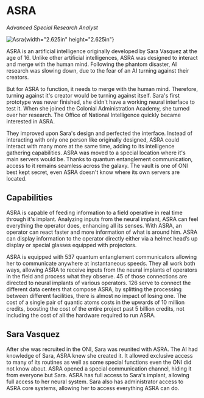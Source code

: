 ASRA
====

*Advanced Special Research Analyst*

![Asra](media/image1.jpg){width="2.625in" height="2.625in"}

ASRA is an artificial intelligence originally developed by Sara Vasquez
at the age of 16. Unlike other artificial intelligences, ASRA was
designed to interact and merge with the human mind. Following the
phantom disaster, AI research was slowing down, due to the fear of an AI
turning against their creators.

But for ASRA to function, it needs to merge with the human mind.
Therefore, turning against it's creator would be turning against itself.
Sara's first prototype was never finished, she didn't have a working
neural interface to test it. When she joined the Colonial Administration
Academy, she turned over her research. The Office of National
Intelligence quickly became interested in ASRA.

They improved upon Sara's design and perfected the interface. Instead of
interacting with only one person like originally designed, ASRA could
interact with many more at the same time, adding to its intelligence
gathering capabilities. ASRA was moved to a special location where it's
main servers would be. Thanks to quantum entanglement communication,
access to it remains seamless across the galaxy. The vault is one of ONI
best kept secret, even ASRA doesn't know where its own servers are
located.

Capabilities
------------

ASRA is capable of feeding information to a field operative in real time
through it's implant. Analyzing inputs from the neural implant, ASRA can
feel everything the operator does, enhancing all its senses. With ASRA,
an operator can react faster and more information of what is around him.
ASRA can display information to the operator directly either via a
helmet head’s up display or special glasses equipped with projectors.

ASRA is equipped with 537 quantum entanglement communicators allowing
her to communicate anywhere at instantaneous speeds. They all work both
ways, allowing ASRA to receive inputs from the neural implants of
operators in the field and process what they observe. 45 of those
connections are directed to neural implants of various operators. 126
serve to connect the different data centers that compose ASRA, by
splitting the processing between different facilities, there is almost
no impact of losing one. The cost of a single pair of quantic atoms
costs in the upwards of 10 million credits, boosting the cost of the
entire project past 5 billion credits, not including the cost of all the
hardware required to run ASRA.

Sara Vasquez
------------

After she was recruited in the ONI, Sara was reunited with ASRA. The AI
had knowledge of Sara, ASRA knew she created it. It allowed exclusive
access to many of its routines as well as some special functions even
the ONI did not know about. ASRA opened a special communication channel,
hiding it from everyone but Sara. ASRA has full access to Sara's
implant, allowing full access to her neural system. Sara also has
administrator access to ASRA core systems, allowing her to access
everything ASRA can do.
